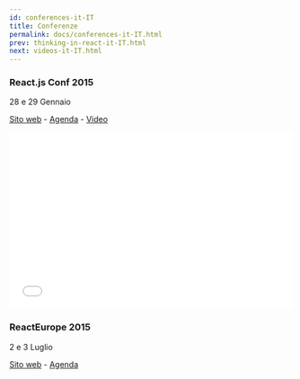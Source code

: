 ```yaml
---
id: conferences-it-IT
title: Conferenze
permalink: docs/conferences-it-IT.html
prev: thinking-in-react-it-IT.html
next: videos-it-IT.html
---
```


### React.js Conf 2015
28 e 29 Gennaio

[Sito web](http://conf.reactjs.com/) - [Agenda](http://conf.reactjs.com/schedule.html) - [Video](https://www.youtube-nocookie.com/playlist?list=PLb0IAmt7-GS1cbw4qonlQztYV1TAW0sCr)

<iframe width="100%" height="315" src="//www.youtube-nocookie.com/embed/KVZ-P-ZI6W4?list=PLb0IAmt7-GS1cbw4qonlQztYV1TAW0sCr" frameborder="0" allowfullscreen></iframe>

### ReactEurope 2015
2 e 3 Luglio

[Sito web](http://www.react-europe.org/) - [Agenda](http://www.react-europe.org/#schedule)
